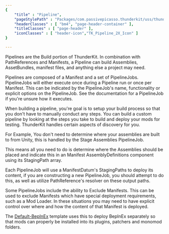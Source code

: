 ```yaml
---
{ 
	"title" : "Pipeline",
	"pageStylePath" : "Packages/com.passivepicasso.thunderkit/uss/thunderkit_style.uss",
	"headerClasses" : [ "bm4", "page-header-container" ],
	"titleClasses" : [ "page-header" ],
	"iconClasses" : [ "header-icon","TK_Pipeline_2X_Icon" ]
}

---
```


Pipelines are the Build portion of ThunderKit. In combination with PathReferences and Manifests, a Pipeline can build Assemblies, AssetBundles, manifest files, and anything else a project may need.

Pipelines are composed of a Manifest and a set of PipelineJobs. PipelineJobs will either execute once during a Pipeline run or once per Manifest. This can be indicated by the PipelineJob&apos;s name, functionality or explicit options on the PipelineJob.  See the documentation for a PipelineJob if
you&apos;re unsure how it executes.

When building a pipeline, you&apos;re goal is to setup your build process so that you don't have to manually conduct any steps.  You can build a custom pipeline by looking at the steps you take to build and deploy your mods for testing.  ThunderKit handles certain aspects of discovery for you.  

For Example, You don't need to determine where your assemblies are built to from Unity, this is handled by the Stage Assemblies PipelineJob.

This means all you need to do is determine where the Assemblies should be placed and indicate this in an Manifest AssemblyDefinitions component using its StagingPath array.

Each PipelineJob will use a ManifestDatum's StagingPaths to deploy its content, if you are constructing a new PipelineJob, you should attempt to do this, as well as utilize PathReference's resolver on these output paths.

Some PipelineJobs include the ability to Exclude Manifests.  This can be used to exclude Manifests which have special deployment requirements,  such as a Mod Loader.  In these situations you may need to have explicit control over where and how the content of that Manifest is deployed.  

The [Default-BepInEx](assetlink://Packages/com.passivepicasso.thunderkit/Editor/Templates/BepInEx/Manifests/Default-BepInEx.asset) template uses this to deploy BepInEx separately so that mods can properly be installed into its plugins, patchers and monomod folders.